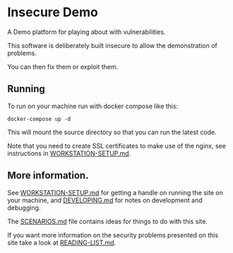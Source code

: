 # Insecure Demo

A Demo platform for playing about with vulnerabilities.

This software is deliberately built insecure to allow the demonstration of
problems.

You can then fix them or exploit them.

## Running

To run on your machine run with docker compose like this:

    docker-compose up -d

This will mount the source directory so that you can run the latest code.

Note that you need to create SSL certificates to make use of the nginx,
see instructions in [WORKSTATION-SETUP.md](WORKSTATION-SETUP.md).

## More information.

See [WORKSTATION-SETUP.md](WORKSTATION-SETUP.md) for getting a handle on running
the site on your machine, and [DEVELOPING.md](DEVELOPING.md) for notes on
development and debugging.

The [SCENARIOS.md](SCENARIOS.md) file contains ideas for things to do with
this site.

If you want more information on the security problems presented on this site
take a look at [READING-LIST.md](READING-LIST.md).
